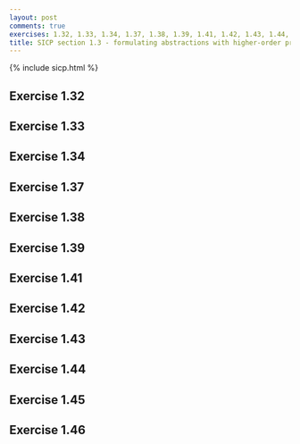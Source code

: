 ```yaml
---
layout: post
comments: true
exercises: 1.32, 1.33, 1.34, 1.37, 1.38, 1.39, 1.41, 1.42, 1.43, 1.44, 1.45, 1.46
title: SICP section 1.3 - formulating abstractions with higher-order procedures
---
```


{% include sicp.html %}

## Exercise 1.32

## Exercise 1.33

## Exercise 1.34

## Exercise 1.37

## Exercise 1.38

## Exercise 1.39

## Exercise 1.41

## Exercise 1.42

## Exercise 1.43

## Exercise 1.44

## Exercise 1.45

## Exercise 1.46
